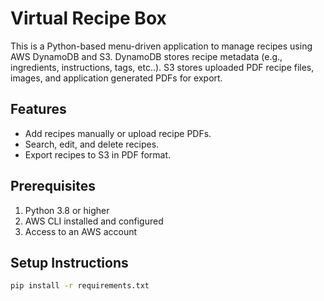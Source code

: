 # Virtual Recipe Box

This is a Python-based menu-driven application to manage recipes using AWS DynamoDB and S3.  DynamoDB stores recipe metadata (e.g., ingredients, instructions, tags, etc..).
S3 stores uploaded PDF recipe files, images, and application generated PDFs for export.

## Features
- Add recipes manually or upload recipe PDFs.
- Search, edit, and delete recipes.
- Export recipes to S3 in PDF format.

## Prerequisites
1. Python 3.8 or higher
2. AWS CLI installed and configured
3. Access to an AWS account

## Setup Instructions
```bash
pip install -r requirements.txt
